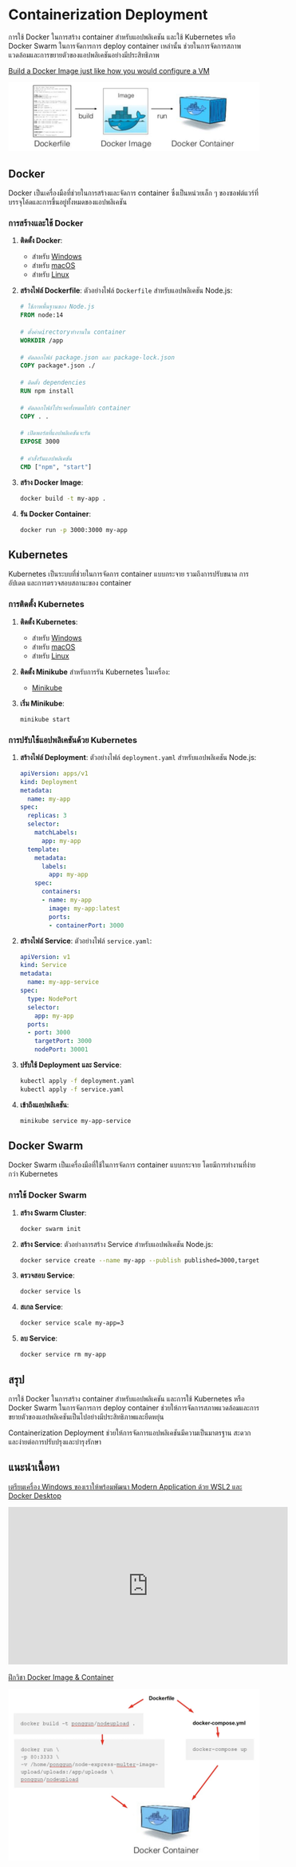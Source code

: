 # **Containerization Deployment**

การใช้ Docker ในการสร้าง container สำหรับแอปพลิเคชัน และใช้ Kubernetes หรือ Docker Swarm ในการจัดการการ deploy container เหล่านั้น ช่วยในการจัดการสภาพแวดล้อมและการขยายตัวของแอปพลิเคชันอย่างมีประสิทธิภาพ

[Build a Docker Image just like how you would configure a VM](https://medium.com/platformer-blog/practical-guide-on-writing-a-dockerfile-for-your-application-89376f88b3b5)

![](./images/cloud-10.png)

## Docker

Docker เป็นเครื่องมือที่ช่วยในการสร้างและจัดการ container ซึ่งเป็นหน่วยเล็ก ๆ ของซอฟต์แวร์ที่บรรจุโค้ดและการขึ้นอยู่ทั้งหมดของแอปพลิเคชัน

### การสร้างและใช้ Docker

1. **ติดตั้ง Docker**:
   - สำหรับ [Windows](https://docs.docker.com/desktop/windows/install/)
   - สำหรับ [macOS](https://docs.docker.com/desktop/mac/install/)
   - สำหรับ [Linux](https://docs.docker.com/engine/install/)

2. **สร้างไฟล์ Dockerfile**:
   ตัวอย่างไฟล์ `Dockerfile` สำหรับแอปพลิเคชัน Node.js:

   ```Dockerfile
   # ใช้ภาพพื้นฐานของ Node.js
   FROM node:14

   # ตั้งค่าดirectoryทำงานใน container
   WORKDIR /app

   # คัดลอกไฟล์ package.json และ package-lock.json
   COPY package*.json ./

   # ติดตั้ง dependencies
   RUN npm install

   # คัดลอกไฟล์โปรเจคทั้งหมดไปยัง container
   COPY . .

   # เปิดพอร์ตที่แอปพลิเคชันจะรัน
   EXPOSE 3000

   # คำสั่งรันแอปพลิเคชัน
   CMD ["npm", "start"]
   ```

3. **สร้าง Docker Image**:
   ```bash
   docker build -t my-app .
   ```

4. **รัน Docker Container**:
   ```bash
   docker run -p 3000:3000 my-app
   ```

## Kubernetes

Kubernetes เป็นระบบที่ช่วยในการจัดการ container แบบกระจาย รวมถึงการปรับขนาด การอัปเดต และการตรวจสอบสถานะของ container

### การติดตั้ง Kubernetes

1. **ติดตั้ง Kubernetes**:
   - สำหรับ [Windows](https://kubernetes.io/docs/tasks/tools/install-kubectl-windows/)
   - สำหรับ [macOS](https://kubernetes.io/docs/tasks/tools/install-kubectl-macos/)
   - สำหรับ [Linux](https://kubernetes.io/docs/tasks/tools/install-kubectl-linux/)

2. **ติดตั้ง Minikube** สำหรับการรัน Kubernetes ในเครื่อง:
   - [Minikube](https://minikube.sigs.k8s.io/docs/start/)

3. **เริ่ม Minikube**:
   ```bash
   minikube start
   ```

### การปรับใช้แอปพลิเคชันด้วย Kubernetes

1. **สร้างไฟล์ Deployment**:
   ตัวอย่างไฟล์ `deployment.yaml` สำหรับแอปพลิเคชัน Node.js:

   ```yaml
   apiVersion: apps/v1
   kind: Deployment
   metadata:
     name: my-app
   spec:
     replicas: 3
     selector:
       matchLabels:
         app: my-app
     template:
       metadata:
         labels:
           app: my-app
       spec:
         containers:
         - name: my-app
           image: my-app:latest
           ports:
           - containerPort: 3000
   ```

2. **สร้างไฟล์ Service**:
   ตัวอย่างไฟล์ `service.yaml`:

   ```yaml
   apiVersion: v1
   kind: Service
   metadata:
     name: my-app-service
   spec:
     type: NodePort
     selector:
       app: my-app
     ports:
     - port: 3000
       targetPort: 3000
       nodePort: 30001
   ```

3. **ปรับใช้ Deployment และ Service**:
   ```bash
   kubectl apply -f deployment.yaml
   kubectl apply -f service.yaml
   ```

4. **เข้าถึงแอปพลิเคชัน**:
   ```bash
   minikube service my-app-service
   ```

## Docker Swarm

Docker Swarm เป็นเครื่องมือที่ใช้ในการจัดการ container แบบกระจาย โดยมีการทำงานที่ง่ายกว่า Kubernetes

### การใช้ Docker Swarm

1. **สร้าง Swarm Cluster**:
   ```bash
   docker swarm init
   ```

2. **สร้าง Service**:
   ตัวอย่างการสร้าง Service สำหรับแอปพลิเคชัน Node.js:

   ```bash
   docker service create --name my-app --publish published=3000,target=3000 my-app
   ```

3. **ตรวจสอบ Service**:
   ```bash
   docker service ls
   ```

4. **สเกล Service**:
   ```bash
   docker service scale my-app=3
   ```

5. **ลบ Service**:
   ```bash
   docker service rm my-app
   ```

## สรุป

การใช้ Docker ในการสร้าง container สำหรับแอปพลิเคชัน และการใช้ Kubernetes หรือ Docker Swarm ในการจัดการการ deploy container ช่วยให้การจัดการสภาพแวดล้อมและการขยายตัวของแอปพลิเคชันเป็นไปอย่างมีประสิทธิภาพและยืดหยุ่น 

Containerization Deployment ช่วยให้การจัดการแอปพลิเคชันมีความเป็นมาตรฐาน สะดวก และง่ายต่อการปรับปรุงและบำรุงรักษา

## แนะนำเนื้อหา
[เตรียมเครื่อง Windows ของเราให้พร้อมพัฒนา Modern Application ด้วย WSL2 และ Docker Desktop](https://www.youtube.com/watch?v=i9iiEYY4ZC4)
<iframe width="560" height="315" src="https://www.youtube.com/embed/i9iiEYY4ZC4?si=Z2t1GHkocG8OsTO6" title="YouTube video player" frameborder="0" allow="accelerometer; autoplay; clipboard-write; encrypted-media; gyroscope; picture-in-picture; web-share" referrerpolicy="strict-origin-when-cross-origin" allowfullscreen></iframe>

[ฝึกวิชา Docker Image & Container](https://medium.com/t-t-software-solution/%E0%B8%9D%E0%B8%B6%E0%B8%81%E0%B8%A7%E0%B8%B4%E0%B8%8A%E0%B8%B2-docker-image-container-8765a513f2b4)

![](./images/cloud-08.jpg)